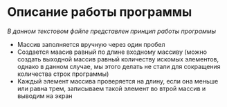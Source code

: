 # **Описание работы программы**

*В данном текстовом файле представлен принцип работы программы*

* Массив заполняется вручную через один пробел
* Создается маасив равный по длине входному массиву
(можно создать выходной массив равный количеству искомых элементов, однако в данном случае, мы этого делать не стали для сокращения количества строк программы)
* Каждый элемент массива проверяется на длину, если она меньше или равна трем, записываем  такой элемент во втрой массив и выводим на экран

